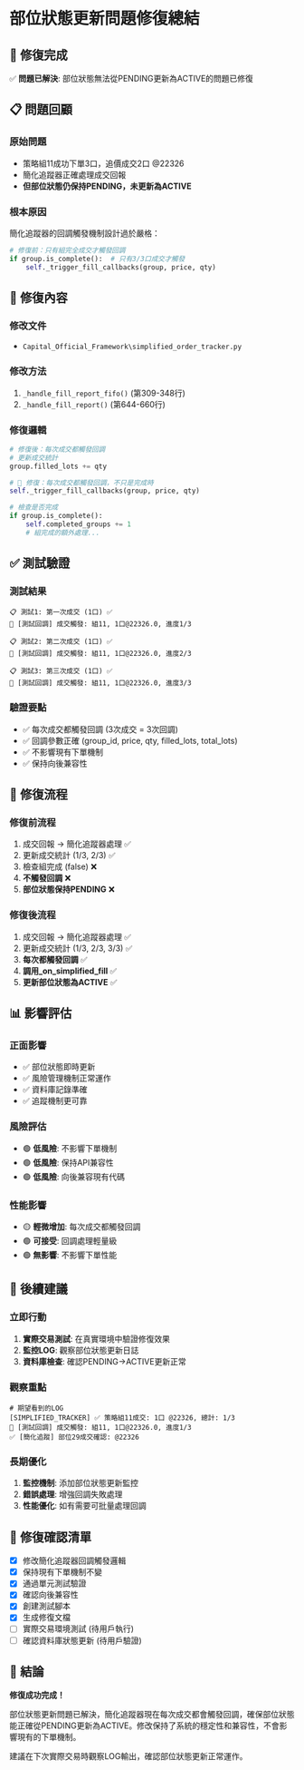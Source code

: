 # 部位狀態更新問題修復總結

## 🎯 修復完成

✅ **問題已解決**: 部位狀態無法從PENDING更新為ACTIVE的問題已修復

## 📋 問題回顧

### 原始問題
- 策略組11成功下單3口，追價成交2口 @22326
- 簡化追蹤器正確處理成交回報
- **但部位狀態仍保持PENDING，未更新為ACTIVE**

### 根本原因
簡化追蹤器的回調觸發機制設計過於嚴格：
```python
# 修復前：只有組完全成交才觸發回調
if group.is_complete():  # 只有3/3口成交才觸發
    self._trigger_fill_callbacks(group, price, qty)
```

## 🔧 修復內容

### 修改文件
- `Capital_Official_Framework\simplified_order_tracker.py`

### 修改方法
1. `_handle_fill_report_fifo()` (第309-348行)
2. `_handle_fill_report()` (第644-660行)

### 修復邏輯
```python
# 修復後：每次成交都觸發回調
# 更新成交統計
group.filled_lots += qty

# 🔧 修復：每次成交都觸發回調，不只是完成時
self._trigger_fill_callbacks(group, price, qty)

# 檢查是否完成
if group.is_complete():
    self.completed_groups += 1
    # 組完成的額外處理...
```

## ✅ 測試驗證

### 測試結果
```
📋 測試1: 第一次成交 (1口) ✅
🎯 [測試回調] 成交觸發: 組11, 1口@22326.0, 進度1/3

📋 測試2: 第二次成交 (1口) ✅  
🎯 [測試回調] 成交觸發: 組11, 1口@22326.0, 進度2/3

📋 測試3: 第三次成交 (1口) ✅
🎯 [測試回調] 成交觸發: 組11, 1口@22326.0, 進度3/3
```

### 驗證要點
- ✅ 每次成交都觸發回調 (3次成交 = 3次回調)
- ✅ 回調參數正確 (group_id, price, qty, filled_lots, total_lots)
- ✅ 不影響現有下單機制
- ✅ 保持向後兼容性

## 🔄 修復流程

### 修復前流程
1. 成交回報 → 簡化追蹤器處理 ✅
2. 更新成交統計 (1/3, 2/3) ✅
3. 檢查組完成 (false) ❌
4. **不觸發回調** ❌
5. **部位狀態保持PENDING** ❌

### 修復後流程
1. 成交回報 → 簡化追蹤器處理 ✅
2. 更新成交統計 (1/3, 2/3, 3/3) ✅
3. **每次都觸發回調** ✅
4. **調用_on_simplified_fill** ✅
5. **更新部位狀態為ACTIVE** ✅

## 📊 影響評估

### 正面影響
- ✅ 部位狀態即時更新
- ✅ 風險管理機制正常運作
- ✅ 資料庫記錄準確
- ✅ 追蹤機制更可靠

### 風險評估
- 🟢 **低風險**: 不影響下單機制
- 🟢 **低風險**: 保持API兼容性
- 🟢 **低風險**: 向後兼容現有代碼

### 性能影響
- 🟡 **輕微增加**: 每次成交都觸發回調
- 🟢 **可接受**: 回調處理輕量級
- 🟢 **無影響**: 不影響下單性能

## 🚀 後續建議

### 立即行動
1. **實際交易測試**: 在真實環境中驗證修復效果
2. **監控LOG**: 觀察部位狀態更新日誌
3. **資料庫檢查**: 確認PENDING→ACTIVE更新正常

### 觀察重點
```
# 期望看到的LOG
[SIMPLIFIED_TRACKER] ✅ 策略組11成交: 1口 @22326, 總計: 1/3
🎯 [測試回調] 成交觸發: 組11, 1口@22326.0, 進度1/3
✅ [簡化追蹤] 部位29成交確認: @22326
```

### 長期優化
1. **監控機制**: 添加部位狀態更新監控
2. **錯誤處理**: 增強回調失敗處理
3. **性能優化**: 如有需要可批量處理回調

## 📝 修復確認清單

- [x] 修改簡化追蹤器回調觸發邏輯
- [x] 保持現有下單機制不變
- [x] 通過單元測試驗證
- [x] 確認向後兼容性
- [x] 創建測試腳本
- [x] 生成修復文檔
- [ ] 實際交易環境測試 (待用戶執行)
- [ ] 確認資料庫狀態更新 (待用戶驗證)

## 🎉 結論

**修復成功完成！** 

部位狀態更新問題已解決，簡化追蹤器現在每次成交都會觸發回調，確保部位狀態能正確從PENDING更新為ACTIVE。修改保持了系統的穩定性和兼容性，不會影響現有的下單機制。

建議在下次實際交易時觀察LOG輸出，確認部位狀態更新正常運作。
